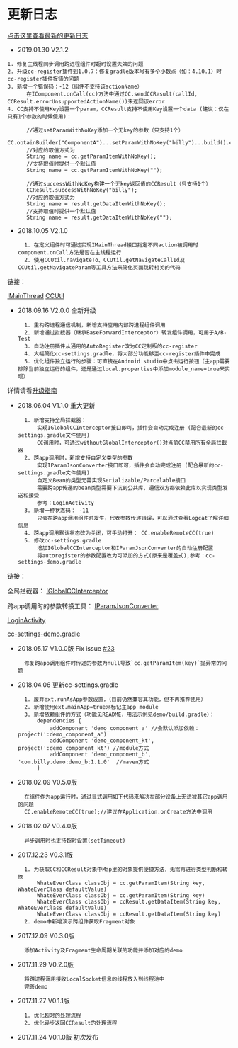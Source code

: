 
# 更新日志

[点击这里查看最新的更新日志](https://luckybilly.github.io/CC-website/#/changelog)

- 2019.01.30 V2.1.2

~~~
1. 修复主线程同步调用跨进程组件时超时设置失效的问题
2. 升级cc-register插件到1.0.7：修复gradle版本号有多个小数点（如：4.10.1）时cc-register插件报错的问题
3. 新增一个错误码：-12（组件不支持该actionName）
      在IComponent.onCall(cc)方法中通过CC.sendCCResult(callId, CCResult.errorUnsupportedActionName())来返回该error
4. CC支持不使用Key设置一个param，CCResult支持不使用Key设置一个data (建议：仅在只有1个参数的时候使用)：

      //通过setParamWithNoKey添加一个无key的参数（只支持1个）
      CC.obtainBuilder("ComponentA")...setParamWithNoKey("billy")...build().callAsync();
      //对应的取值方式为
      String name = cc.getParamItemWithNoKey();
      //支持取值时提供一个默认值
      String name = cc.getParamItemWithNoKey("");
      
      //通过successWithNoKey构建一个无key返回值的CCResult（只支持1个）
      CCResult.successWithNoKey("billy");
      //对应的取值方式为
      String name = result.getDataItemWithNoKey();
      //支持取值时提供一个默认值
      String name = result.getDataItemWithNoKey("");
~~~
- 2018.10.05 V2.1.0


        1. 在定义组件时可通过实现IMainThread接口指定不同action被调用时component.onCall方法是否在主线程运行
        2. 使用CCUtil.navigateTo、CCUtil.getNavigateCallId及CCUtil.getNavigateParam等工具方法来简化页面跳转相关的代码

链接：

[IMainThread](../cc/src/main/java/com/billy/cc/core/component/IMainThread.java)
[CCUtil](../cc/src/main/java/com/billy/cc/core/component/CCUtil.java)

     
- 2018.09.16 V2.0.0 全新升级


        1. 重构跨进程通信机制，新增支持应用内部跨进程组件调用
        2. 新增通过拦截器（继承BaseForwardInterceptor）转发组件调用，可用于A/B-Test
        3. 自动注册插件从通用的AutoRegister改为CC定制版的cc-register
        4. 大幅简化cc-settings.gradle，将大部分功能移至cc-register插件中完成
        5. 优化组件独立运行的步骤：可直接在Android studio中点击运行按钮（主app需要排除当前独立运行的组件，还是通过local.properties中添加module_name=true来实现）
        
详情请看[升级指南](../2.0升级指南.MD)

- 2018.06.04 V1.1.0 重大更新


        1. 新增支持全局拦截器： 
            实现IGlobalCCInterceptor接口即可，插件会自动完成注册 (配合最新的cc-settings.gradle文件使用)
            CC调用时，可通过withoutGlobalInterceptor()对当前CC禁用所有全局拦截器
        2. 跨app调用时，新增支持自定义类型的参数
            实现IParamJsonConverter接口即可，插件会自动完成注册 (配合最新的cc-settings.gradle文件使用)
            自定义Bean的类型无需实现Serializable/Parcelable接口
            需要跨app传递的bean类型需要下沉到公共库，通信双方都依赖此库以实现类型发送和接受
            参考：LoginActivity
        3. 新增一种状态码： -11
            只会在跨app调用组件时发生，代表参数传递错误，可以通过查看Logcat了解详细信息
        4. 跨app调用默认状态改为关闭，可手动打开： CC.enableRemoteCC(true)
        5. 修改cc-settings.gradle
            增加IGlobalCCInterceptor和IParamJsonConverter的自动注册配置
            将autoregister的参数配置改为可添加的方式(原来是覆盖式),参考：cc-settings-demo.gradle

链接：

全局拦截器：
[IGlobalCCInterceptor](../cc/src/main/java/com/billy/cc/core/component/IGlobalCCInterceptor.java)

跨app调用时的参数转换工具：
[IParamJsonConverter](../cc/src/main/java/com/billy/cc/core/component/IParamJsonConverter.java)

[LoginActivity](../demo_component_b/src/main/java/com/billy/cc/demo/component/b/LoginActivity.java)

[cc-settings-demo.gradle](../cc-settings-demo.gradle)

- 2018.05.17 V1.0.0版 Fix issue [#23](https://github.com/luckybilly/CC/issues/23)


        修复跨app调用组件时传递的参数为null导致`cc.getParamItem(key)`抛异常的问题

- 2018.04.06 更新cc-settings.gradle


        1. 废弃ext.runAsApp参数设置，（目前仍然兼容其功能，但不再推荐使用）
        2. 新增使用ext.mainApp=true来标记主app module
        3. 新增依赖组件的方式（功能见README，用法示例见demo/build.gradle）： 
            dependencies {
                addComponent 'demo_component_a' //会默认添加依赖：project(':demo_component_a')
                addComponent 'demo_component_kt', project(':demo_component_kt') //module方式
                addComponent 'demo_component_b', 'com.billy.demo:demo_b:1.1.0'  //maven方式
            }
        

- 2018.02.09 V0.5.0版

        
        在组件作为app运行时，通过显式调用如下代码来解决在部分设备上无法被其它app调用的问题
        CC.enableRemoteCC(true);//建议在Application.onCreate方法中调用

- 2018.02.07 V0.4.0版

        
        异步调用时也支持超时设置(setTimeout)

- 2017.12.23 V0.3.1版

        
        1. 为获取CC和CCResult对象中Map里的对象提供便捷方法，无需再进行类型判断和转换
            WhateEverClass classObj = cc.getParamItem(String key, WhateEverClass defaultValue)
            WhateEverClass classObj = cc.getParamItem(String key)
            WhateEverClass classObj = ccResult.getDataItem(String key, WhateEverClass defaultValue)
            WhateEverClass classObj = ccResult.getDataItem(String key)
        2. demo中新增演示跨组件获取Fragment对象
            
        

- 2017.12.09 V0.3.0版

    
        添加Activity及Fragment生命周期关联的功能并添加对应的demo

- 2017.11.29 V0.2.0版


        将跨进程调用接收LocalSocket信息的线程放入到线程池中
        完善demo
        
- 2017.11.27 V0.1.1版
    
    
        1. 优化超时的处理流程
        2. 优化异步返回CCResult的处理流程

- 2017.11.24 V0.1.0版 初次发布